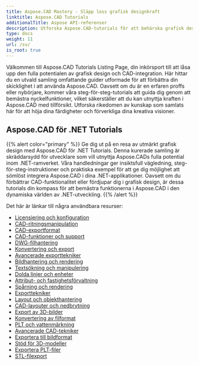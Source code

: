 ```yaml
---
title: Aspose.CAD Mastery - Släpp loss grafisk designkraft
linktitle: Aspose.CAD Tutorials
additionalTitle: Aspose API-referenser
description: Utforska Aspose.CAD-tutorials för att behärska grafisk design. Lyft dina färdigheter med steg-för-steg-guider om CAD-integration och frigör din kreativa potential.
type: docs
weight: 11
url: /sv/
is_root: true
---
```


Välkommen till Aspose.CAD Tutorials Listing Page, din inkörsport till att låsa upp den fulla potentialen av grafisk design och CAD-integration. Här hittar du en utvald samling omfattande guider utformade för att förbättra din skicklighet i att använda Aspose.CAD. Oavsett om du är en erfaren proffs eller nybörjare, kommer våra steg-för-steg-tutorials att guida dig genom att bemästra nyckelfunktioner, vilket säkerställer att du kan utnyttja kraften i Aspose.CAD med tillförsikt. Utforska rikedomen av kunskap som samlats här för att höja dina färdigheter och förverkliga dina kreativa visioner.

## Aspose.CAD för .NET Tutorials
{{% alert color="primary" %}}
Ge dig ut på en resa av utmärkt grafisk design med Aspose.CAD för .NET Tutorials. Denna kurerade samling är skräddarsydd för utvecklare som vill utnyttja Aspose.CADs fulla potential inom .NET-ramverket. Våra handledningar ger insiktsfull vägledning, steg-för-steg-instruktioner och praktiska exempel för att ge dig möjlighet att sömlöst integrera Aspose.CAD i dina .NET-applikationer. Oavsett om du förbättrar CAD-funktionalitet eller fördjupar dig i grafisk design, är dessa tutorials din kompass för att bemästra funktionerna i Aspose.CAD i den dynamiska världen av .NET-utveckling.
{{% /alert %}}

Det här är länkar till några användbara resurser:
 
- [Licensiering och konfiguration](./net/licensing-and-configuration/)
- [CAD-ritningsmanipulation](./net/cad-drawing-manipulation/)
- [CAD-exportformat](./net/cad-export-formats/)
- [CAD-funktioner och support](./net/cad-features-and-support/)
- [DWG-filhantering](./net/dwg-file-manipulation/)
- [Konvertering och export](./net/conversion-and-export/)
- [Avancerade exporttekniker](./net/advanced-export-techniques/)
- [Bildhantering och rendering](./net/image-manipulation-and-rendering/)
- [Textsökning och manipulering](./net/text-search-and-manipulation/)
- [Dolda linjer och enheter](./net/hidden-lines-and-entities/)
- [Attribut- och fastighetsförvaltning](./net/attribute-and-property-management/)
- [Spårning och rendering](./net/tracking-and-rendering/)
- [Exporttekniker](./net/export-techniques/)
- [Layout och objekthantering](./net/layout-and-object-handling/)
- [CAD-layouter och nedbrytning](./net/cad-layouts-and-decomposition/)
- [Export av 3D-bilder](./net/3d-image-export/)
- [Konvertering av filformat](./net/file-format-conversion/)
- [PLT och vattenmärkning](./net/plt-and-watermarking/)
- [Avancerade CAD-tekniker](./net/advanced-cad-techniques/)
- [Exportera till bildformat](./net/exporting-to-image-formats/)
- [Stöd för 3D-modeller](./net/3d-model-support/)
- [Exportera PLT-filer](./net/exporting-plt-files/)
- [STL-filexport](./net/stl-file-export/)


